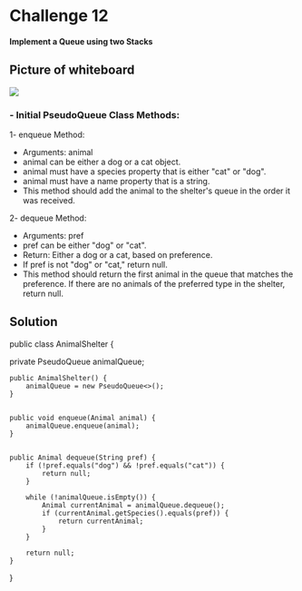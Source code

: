 # Challenge 12
#### Implement a Queue using two Stacks
## Picture of whiteboard
<img src="C:\Users\C-ROAD\IdeaProjects\data-structures-and-algorithms\codeChallenges05\app\src\assets\cc12.jpg "/>

### - Initial PseudoQueue Class Methods:
1- enqueue Method:

- Arguments: animal
- animal can be either a dog or a cat object.
- animal must have a species property that is either "cat" or "dog".
- animal must have a name property that is a string.
- This method should add the animal to the shelter's queue in the order it was received.

2- dequeue Method:

- Arguments: pref
- pref can be either "dog" or "cat".
- Return: Either a dog or a cat, based on preference.
- If pref is not "dog" or "cat," return null.
- This method should return the first animal in the queue that matches the preference. If there are no animals of the preferred type in the shelter, return null.
## Solution
public class AnimalShelter {

private PseudoQueue<Animal> animalQueue;

    public AnimalShelter() {
        animalQueue = new PseudoQueue<>();
    }

   
    public void enqueue(Animal animal) {
        animalQueue.enqueue(animal);
    }

    
    public Animal dequeue(String pref) {
        if (!pref.equals("dog") && !pref.equals("cat")) {
            return null;
        }

        while (!animalQueue.isEmpty()) {
            Animal currentAnimal = animalQueue.dequeue();
            if (currentAnimal.getSpecies().equals(pref)) {
                return currentAnimal; 
            }
        }

        return null; 
    }
}
